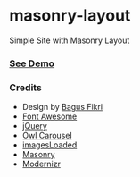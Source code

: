 # masonry-layout
Simple Site with Masonry Layout

### [See Demo](http://irff.github.io/masonry-layout)

### Credits

- Design by [Bagus Fikri](http://fikristudio.com)
- [Font Awesome](http://fortawesome.github.io/Font-Awesome/)
- [jQuery](http://jquery.com/)
- [Owl Carousel](http://owlgraphic.com/owlcarousel/)
- [imagesLoaded](http://imagesloaded.desandro.com/)
- [Masonry](http://masonry.desandro.com/)
- [Modernizr](http://modernizr.com/)

